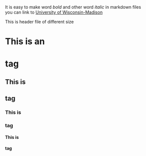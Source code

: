 It is easy to make word *bold* and other word  *italic* in markdown files  
you can link to [University of Wisconsin-Madison](http://www.wisc.edu)
  
This is header file of different size  
# This is an <h1> tag  
## This is <h2> tag
### This is <h3> tag
#### This is <h4> tag
